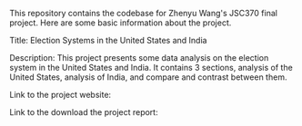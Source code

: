 This repository contains the codebase for Zhenyu Wang's JSC370 final project.
Here are some basic information about the project.

Title: Election Systems in the United States and India

Description: This project presents some data analysis on the election system in the United States and India. It contains 3 sections, analysis of the United States, analysis of India, and compare and contrast between them. 

Link to the project website: 

Link to the download the project report: 